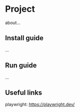 # Project
about...

## Install guide
...

## Run guide
...

## Useful links
playwright: https://playwright.dev/
